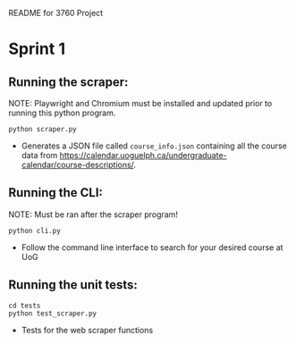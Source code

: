 README for 3760 Project

# Sprint 1

## Running the scraper:

NOTE: Playwright and Chromium must be installed and updated prior to running this python program.

``` 
python scraper.py
```
- Generates a JSON file called ```course_info.json``` containing all the course data from https://calendar.uoguelph.ca/undergraduate-calendar/course-descriptions/.

## Running the CLI:

NOTE: Must be ran after the scraper program!
```
python cli.py
```
- Follow the command line interface to search for your desired course at UoG

## Running the unit tests:
```
cd tests
python test_scraper.py
```
- Tests for the web scraper functions
